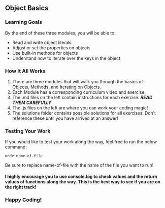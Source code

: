 ## Object Basics

### Learning Goals

By the end of these three modules, you will be able to:

- Read and write object literals
- Adjust or set the properties on objects
- Use built-in methods for objects
- Understand how to iterate over the keys in the object.

### How It All Works

1. There are three modules that will walk you through the basics of Objects, Methods, and Iterating on Objects.
2. Each Module has a corresponding curriculum video and exercise.
3. The .md files on the left contain instructions for each exercise. **_READ THEM CAREFULLY_**
4. The .js files on the left are where you can work your coding magic!
5. The solutions folder contains possible solutions for all exercises. Don't reference these until you have arrived at an answer!

### Testing Your Work

If you would like to test your work along the way, feel free to run the below command:

```
node name-of-file
```

Be sure to replace name-of-file with the name of the file you want to run!

#### **I highly encourage you to use console.log to check values and the return values of functions along the way. This is the best way to see if you are on the right track!**

### Happy Coding!
